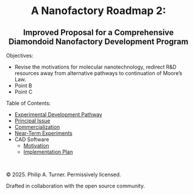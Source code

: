 <div align="center">

# A Nanofactory Roadmap 2:

## Improved Proposal for a Comprehensive Diamondoid Nanofactory Development Program

</div>

Objectives:
- Revise the motivations for molecular nanotechnology, redirect R&D resources away from alternative pathways to continuation of Moore’s Law.
- Point B
- Point C

Table of Contents:
- [Experimental Development Pathway](./Documentation/Experimental%20Development%20Pathway.md)
- [Principal Issue](./Documentation/Principal%20Issue.md)
- [Commercialization](./Documentation/Commercialization.md)
- [Near-Term Experiments](./Documentation/Near-Term%20Experiments.md)
- CAD Software
  - [Motivation](./Documentation/CAD%20Software/Motivation.md)
  - [Implementation Plan](./Documentation/CAD%20Software/Implementation%20Plan.md)

<br>

© 2025. Philip A. Turner. Permissively licensed.

Drafted in collaboration with the open source community.